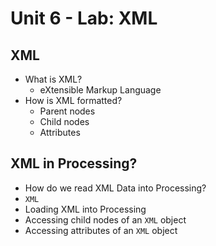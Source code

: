 # Unit 6 - Lab: XML

## XML
  * What is XML?
    * eXtensible Markup Language
  * How is XML formatted?
    * Parent nodes
    * Child nodes
    * Attributes

## XML in Processing?
  * How do we read XML Data into Processing?
  * `XML`
  * Loading XML into Processing
  * Accessing child nodes of an `XML` object
  * Accessing attributes of an `XML` object

